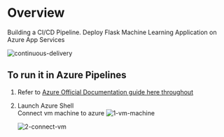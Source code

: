 # Overview

Building a CI/CD Pipeline.
Deploy Flask Machine Learning Application on Azure App Services

![continuous-delivery](https://imageblog2022.blob.core.windows.net/images/flow.jpg)

## To run it in Azure Pipelines

1.  Refer to [Azure Official Documentation guide here throughout](https://docs.microsoft.com/en-us/azure/devops/pipelines/ecosystems/python-webapp?view=azure-devops)

2. Launch Azure Shell  
   Connect vm machine to azure
   ![1-vm-machine](https://azureimages2022.blob.core.windows.net/imagesdevops2022/vm.png)

   ![2-connect-vm](https://azureimages2022.blob.core.windows.net/imagesdevops2022/connect_vm.png) 
